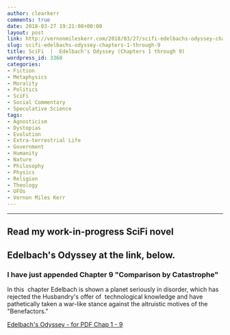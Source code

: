 ```yaml
---
author: clearkerr
comments: true
date: 2018-03-27 19:21:08+00:00
layout: post
link: http://vernonmileskerr.com/2018/03/27/scifi-edelbachs-odyssey-chapters-1-through-9/
slug: scifi-edelbachs-odyssey-chapters-1-through-9
title: SciFi  |  Edelbach's Odyssey (Chapters 1 through 9)
wordpress_id: 3368
categories:
- Fiction
- Metaphysics
- Morality
- Politics
- SciFi
- Social Commentary
- Speculative Science
tags:
- Agnosticism
- Dystopias
- Evolution
- Extra-terrestrial Life
- Government
- Humanity
- Nature
- Philosophy
- Physics
- Religion
- Theology
- UFOs
- Vernon Miles Kerr
---
```


* * *





## Read my work-in-progress SciFi novel




## Edelbach's Odyssey at the link, below.




### I have just appended Chapter 9 "Comparison by Catastrophe" 


In this  chapter Edelbach is shown a planet seriously in disorder, which has rejected the Husbandry's offer of  technological knowledge and have pathetically taken a war-like stance against the altruistic motives of the "Benefactors."

[Edelbach's Odyssey - for PDF Chap 1 - 9](https://vernonmileskerr.files.wordpress.com/2018/03/edelbachs-odyssey-for-pdf-chap-1-9.pdf)
